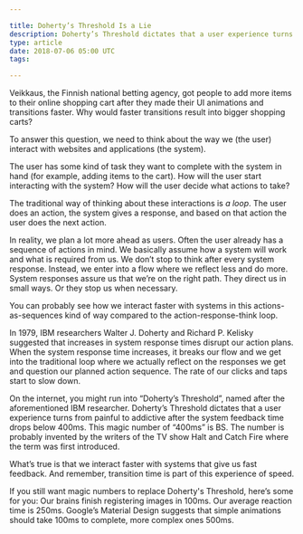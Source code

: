 ```yaml
---

title: Doherty’s Threshold Is a Lie
description: Doherty’s Threshold dictates that a user experience turns from painful to addictive after the system feedback time drops below 400ms
type: article
date: 2018-07-06 05:00 UTC
tags:

---
```


Veikkaus, the Finnish national betting agency, got people to add more items to their online shopping cart after they made their UI animations and transitions faster. Why would faster transitions result into bigger shopping carts?

To answer this question, we need to think about the way we (the user) interact with websites and applications (the system).

The user has some kind of task they want to complete with the system in hand (for example, adding items to the cart). How will the user start interacting with the system? How will the user decide what actions to take?

The traditional way of thinking about these interactions is *a loop*. The user does an action, the system gives a response, and based on that action the user does the next action.

In reality, we plan a lot more ahead as users. Often the user already has a sequence of actions in mind. We basically assume how a system will work and what is required from us. We don’t stop to think after every system response. Instead, we enter into a flow where we reflect less and do more. System responses assure us that we’re on the right path. They direct us in small ways. Or they stop us when necessary.

You can probably see how we interact faster with systems in this actions-as-sequences kind of way compared to the action-response-think loop.

In 1979, IBM researchers Walter J. Doherty and Richard P. Kelisky suggested that increases in system response times disrupt our action plans. When the system response time increases, it breaks our flow and we get into the traditional loop where we actually reflect on the responses we get and question our planned action sequence. The rate of our clicks and taps start to slow down.

On the internet, you might run into “Doherty’s Threshold”, named after the aforementioned IBM researcher. Doherty’s Threshold dictates that a user experience turns from painful to addictive after the system feedback time drops below 400ms. This magic number of “400ms” is BS. The number is probably invented by the writers of the TV show Halt and Catch Fire where the term was first introduced.

What’s true is that we interact faster with systems that give us fast feedback. And remember, transition time is part of this experience of speed.

If you still want magic numbers to replace Doherty's Threshold, here’s some for you: Our brains finish registering images in 100ms. Our average reaction time is 250ms. Google’s Material Design suggests that simple animations should take 100ms to complete, more complex ones 500ms.
